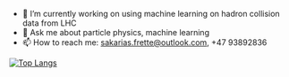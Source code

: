 
- 🔭 I’m currently working on using machine learning on hadron collision data from LHC
- 💬 Ask me about particle physics, machine learning
- 📫 How to reach me: sakarias.frette@outlook.com, +47 93892836

[![Top Langs](https://github-readme-stats.vercel.app/api/top-langs/?username=Gadangadang&layout=compact)](https://github.com/anuraghazra/github-readme-stats)
